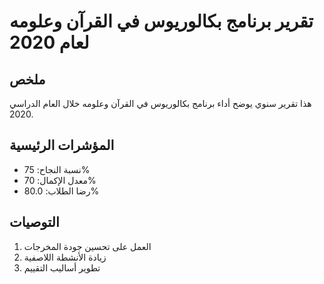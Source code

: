 # تقرير برنامج بكالوريوس في القرآن وعلومه لعام 2020

## ملخص

هذا تقرير سنوي يوضح أداء برنامج بكالوريوس في القرآن وعلومه خلال العام الدراسي 2020.

## المؤشرات الرئيسية

- نسبة النجاح: 75%
- معدل الإكمال: 70%
- رضا الطلاب: 80.0%

## التوصيات

1. العمل على تحسين جودة المخرجات
2. زيادة الأنشطة اللاصفية
3. تطوير أساليب التقييم

